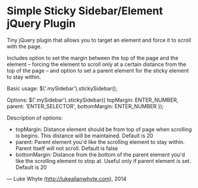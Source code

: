 <h1>Simple Sticky Sidebar/Element jQuery Plugin</h1>
Tiny jQuery plugin that allows you to target an element and force it to scroll with the page.

Includes option to set the margin between the top of the page and the element – forcing the element to scroll only at a certain distance from the top of the page – and option to set a parent element for the sticky element to stay within.

Basic usage: $('.mySidebar').stickySidebar();

Options: 
$('.mySidebar').stickySidebar({
  topMargin: ENTER_NUMBER,
  parent: 'ENTER_SELECTOR',
  bottomMargin: ENTER_NUMBER
});

Description of options:
 - topMargin: Distance element should be from top of page when scrolling is begins. This distance will be maintained. Default is 20
 - parent: Parent element you'd like the scrolling element to stay within. Parent itself will not scroll. Default is false
 - bottomMargin: Distance from the bottom of the parent element you'd like the scrolling element to stop at. Useful only if parent element is set. Default is 20

&mdash; Luke Whyte (http://lukeallanwhyte.com), 2014

